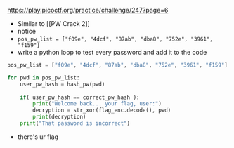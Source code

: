 https://play.picoctf.org/practice/challenge/247?page=6
- Similar to [[PW Crack 2]]
- notice
- `pos_pw_list = ["f09e", "4dcf", "87ab", "dba8", "752e", "3961", "f159"] `
- write a python loop to test every password and add it to the code
```python
pos_pw_list = ["f09e", "4dcf", "87ab", "dba8", "752e", "3961", "f159"]

for pwd in pos_pw_list:
    user_pw_hash = hash_pw(pwd)
    
    if( user_pw_hash == correct_pw_hash ):
        print("Welcome back... your flag, user:")
        decryption = str_xor(flag_enc.decode(), pwd)
        print(decryption)
    print("That password is incorrect")

```
- there's ur flag
